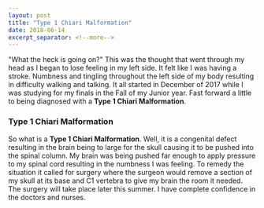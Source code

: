 ```yaml
---
layout: post
title: "Type 1 Chiari Malformation"
date: 2018-06-14
excerpt_separator: <!--more-->
---
```


"What the heck is going on?" This was the thought that went through my head as I began to lose feeling in my left side. It felt like I was having a stroke. Numbness and tingling throughout the left side of my body resulting in difficulty walking and talking. It all started in December of 2017 while I was studying for my finals in the Fall of my Junior year. Fast forward a little to being diagnosed with a **Type 1 Chiari Malformation**.
<!--more-->

### Type 1 Chiari Malformation
So what is a **Type 1 Chiari Malformation**. Well, it is a congenital defect resulting in the brain being to large for the skull causing it to be pushed into the spinal column. My brain was being pushed far enough to apply pressure to my spinal cord resulting in the numbness I was feeling. To remedy the situation it called for surgery where the surgeon would remove a section of my skull at its base and C1 vertebra to give my brain the room it needed. The surgery will take place later this summer. I have complete confidence in the doctors and nurses.
